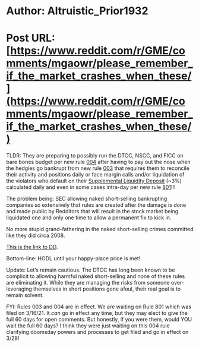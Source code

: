 # Author: Altruistic_Prior1932
# Post URL: [https://www.reddit.com/r/GME/comments/mgaowr/please_remember_if_the_market_crashes_when_these/](https://www.reddit.com/r/GME/comments/mgaowr/please_remember_if_the_market_crashes_when_these/)


TLDR: They are preparing to possibly run the DTCC, NSCC, and FICC on bare bones budget per new rule [004](https://www.dtcc.com/-/media/Files/Downloads/legal/rule-filings/2021/DTC/SR-DTC-2021-004.pdf) after having to pay out the nose when the hedgies go bankrupt from new rule [003](https://www.dtcc.com/-/media/Files/Downloads/legal/rule-filings/2021/DTC/SR-DTC-2021-003-Approval-Notice.pdf) that requires them to reconcile their activity and positions daily or face margin calls and/or liquidation of the violators who default on their [Supplemental Liquidity Deposit](https://www.natlawreview.com/article/swiss-miss-fed-basel-iii-and-slr) (~3%) calculated daily and even in some cases intra-day per new rule [801](https://www.dtcc.com/-/media/Files/Downloads/legal/rule-filings/2021/NSCC/SR-NSCC-2021-801.pdf)!!!

The problem being: SEC allowing naked short-selling bankrupting companies so extensively that rules are created after the damage is done and made public by Redditors that will result in the stock market being liquidated one and only one time to allow a permanent fix to kick in. 

No more stupid grand-fathering in the naked short-selling crimes committed like they did circa 2008.

[This is the link to DD](https://www.reddit.com/r/GME/comments/mg4o2q/nscc_filing_today_this_is_actually_insane/?utm_source=share&amp;amp;amp;amp;amp;amp;amp;amp;amp;amp;utm_medium=ios_app&amp;amp;amp;amp;amp;amp;amp;amp;amp;amp;utm_name=iossmf).

Bottom-line: HODL until your happy-place price is met!

Update: Let’s remain cautious. The DTCC has long been known to be complicit to allowing harmful naked short-selling and none of these rules are eliminating it. While they are managing the risks from someone over-leveraging themselves in short positions gone afoul, their real goal is to remain solvent. 

FYI: Rules 003 and 004 are in effect. We are waiting on Rule 801 which was filed on 3/16/21. It *can* go in effect any time, but they may elect to give the full 60 days for open comments. But honestly, if you were them, would YOU wait the full 60 days? I think they were just waiting on this 004 rule clarifying doomsday powers and processes to get filed and go in effect on 3/29!
